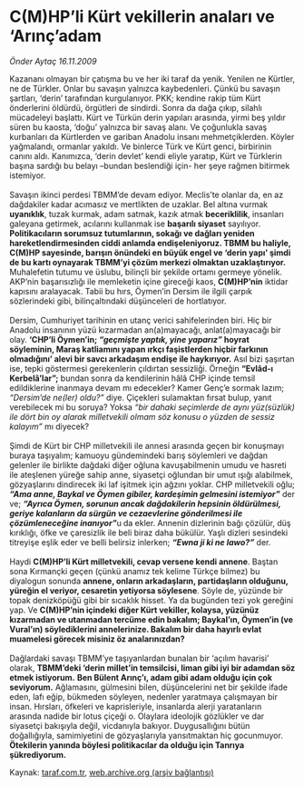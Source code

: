 # C(M)HP’li Kürt vekillerin anaları ve ‘Arınç’adam

*Önder Aytaç 16.11.2009*

<div class="yazi">Kazananı olmayan bir çatışma bu ve her iki taraf da yenik. Yenilen ne Kürtler, ne de Türkler. Onlar bu savaşın yalnızca kaybedenleri. Çünkü bu savaşın şartları, ‘derin’ tarafından kurgulanıyor. PKK; kendine rakip tüm Kürt önderlerini öldürdü, örgütleri de sindirdi. Sonra da dağa çıkıp, silahlı mücadeleyi başlattı. Kürt ve Türkün derin yapıları arasında, yirmi beş yıldır süren bu kaosta, ‘doğu’ yalnızca bir savaş alanı. Ve çoğunlukla savaş kurbanları da Kürtlerden ve gariban Anadolu insanı mehmetçiklerden. Köyler yağmalandı, ormanlar yakıldı. Ve binlerce Türk ve Kürt genci, birbirinin canını aldı. Kanımızca, ‘derin devlet’ kendi eliyle yaratıp, Kürt ve Türklerin başına sardığı bu belayı –bundan beslendiği için- her şeye rağmen bitirmek istemiyor. <br/><br/>Savaşın ikinci perdesi TBMM’de devam ediyor. Meclis’te olanlar da, en az dağdakiler kadar acımasız ve mertlikten de uzaklar. Bel altına vurmak <b>uyanıklık</b>, tuzak kurmak, adam satmak, kazık atmak <b>beceriklilik</b>, insanları galeyana getirmek, acılarını kullanmak ise <b>başarılı siyaset</b> sayılıyor. <b>Politikacıların sorumsuz tutumlarının, sokağı ve dağları yeniden hareketlendirmesinden ciddi anlamda endişeleniyoruz. TBMM bu haliyle, C(M)HP sayesinde, barışın önündeki en büyük engel ve ‘derin yapı’ şimdi de bu kartı oynayarak TBMM’yi çözüm merkezi olmaktan uzaklaştırıyor.</b> Muhalefetin tutumu ve üslubu, bilinçli bir şekilde ortamı germeye yönelik. AKP’nin başarısızlığı ile memleketin içine gireceği kaos, <b>C(M)HP’nin</b> iktidar kapısını aralayacak. Tabii bu hırs, Öymen’in Dersim ile ilgili çarpık sözlerindeki gibi, bilinçaltındaki düşünceleri de hortlatıyor. <br/><br/>Dersim, Cumhuriyet tarihinin en utanç verici sahifelerinden biri. Hiç bir Anadolu insanının yüzü kızarmadan an(a)mayacağı, anlat(a)mayacağı bir olay. <b>‘CHP’li Öymen’in; <i>“geçmişte yaptık, yine yaparız”</i> hoyrat söyleminin, Maraş katliamını yapan ırkçı faşistlerden hiçbir farkının olmadığını’ alevi bir savcı arkadaşım endişe ile haykırıyor.</b> Asıl bizi şaşırtan ise, tepki göstermesi gerekenlerin çıldırtan sessizliği. Örneğin <b>“Evlâd-ı Kerbelâ’lar”;</b> bundan sonra da kendilerinin hâlâ CHP içinde temsil edildiklerine inanmaya devam mı edecekler? Kamer Genç’e sormak lazım; <i>“Dersim’de ne(ler) oldu?”</i> diye. Çiçekleri sulamaktan fırsat bulup, yanıt verebilecek mi bu soruya? Yoksa <i>“bir dahaki seçimlerde de aynı yüz(süzlük) ile dört bin oy alarak milletvekili olmam söz konusu o yüzden de sessiz kalayım”</i> mı diyecek? <br/><br/>Şimdi de Kürt bir CHP milletvekili ile annesi arasında geçen bir konuşmayı buraya taşıyalım; kamuoyu gündemindeki barış söylemleri ve dağdan gelenler ile birlikte dağdaki diğer oğluna kavuşabilmenin umudu ve hasreti ile ateşlenen yüreğe sahip anne, siyasetçi oğlundan bir umut ışığı alabilmek, gözyaşlarını dindirecek iki laf işitmek için ağzını yoklar. CHP milletvekili oğlu; <b><i>“Ama anne, Baykal ve Öymen gibiler, kardeşimin gelmesini istemiyor”</i></b> der ve; <b><i>“Ayrıca Öymen, sorunun ancak dağdakilerin hepsinin öldürülmesi, geriye kalanların da sürgün ve cezaevlerine gönderilmesi ile çözümleneceğine inanıyor”</i></b>u<b><i> </i></b>da ekler. Annenin dizlerinin bağı çözülür, düş kırıklığı, öfke ve çaresizlik ile beli biraz daha bükülür. Yaşlı dizleri sesindeki titreyişe eşlik eder ve belli belirsiz inlerken; <b><i>“Ewna ji ki ne lawo?”</i></b> der. <br/><br/>Haydi <b>C(M)HP’li Kürt milletvekili, cevap versene kendi annene</b>. Baştan sona Kırmançki geçen (çünkü anamız tek kelime Türkçe bilmez) bu diyalogun sonunda <b>annene, onların arkadaşların, partidaşların olduğunu, yüreğin el veriyor, cesaretin yetiyorsa söylesene</b>. Söyle de, yüzünde bir topak denizköpüğü gibi bir sıcaklık hisset. Ya da bugünden tezi yok gereğini yap. Ve <b>C(M)HP’nin içindeki diğer Kürt vekiller, kolaysa, yüzünüz kızarmadan ve utanmadan tercüme edin bakalım; Baykal’ın, Öymen’in (ve Vural’ın) söylediklerini annelerinize. Bakalım bir daha hayırlı evlat muamelesi görecek misiniz öz analarınızdan?</b> <br/><br/>Dağlardaki savaşı TBMM’ye taşıyanlardan bunalan bir ‘açılım havarisi’ olarak, <b>TBMM’deki ‘derin millet’in temsilcisi, liman gibi iyi bir adamdan söz etmek istiyorum.</b> <b>Ben Bülent Arınç’ı, adam gibi adam olduğu için çok seviyorum.</b> Ağlamasını, gülmesini bilen, düşüncelerini net bir şekilde ifade eden, lafı eğip, bükmeden söyleyen, nedenler yaratmaya çalışmayan bir insan. Hırsları, öfkeleri ve kaprisleriyle, insanlarda alerji yaratanların arasında nadide bir lotus çiçeği o. Olaylara ideolojik gözlükler ve dar siyasetçi bakışıyla değil, vicdanıyla bakıyor. Duygusallığını bütün doğallığıyla, samimiyetini de gözyaşlarıyla yansıtmaktan hiç gocunmuyor. <b>Ötekilerin yanında böylesi politikacılar da olduğu için Tanrıya şükrediyorum.</b></div>

Kaynak: [taraf.com.tr](http://taraf.com.tr:80/makale/8525.htm), [web.archive.org (arşiv bağlantısı)](http://web.archive.org/web/20100329031146/http://taraf.com.tr:80/makale/8525.htm)
